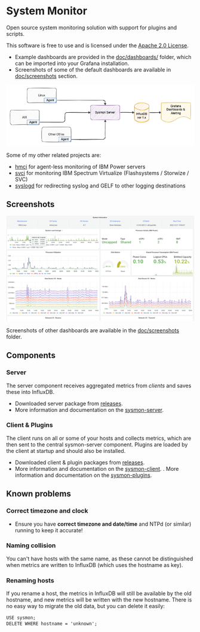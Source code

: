 # System Monitor

Open source system monitoring solution with support for plugins and scripts.

This software is free to use and is licensed under the [Apache 2.0 License](LICENSE).

- Example dashboards are provided in the [doc/dashboards/](doc/dashboards/) folder, which can be imported into your Grafana installation.
- Screenshots of some of the default dashboards are available in [doc/screenshots](doc/screenshots/) section.

![Sysmon Icon](doc/sysmon.png)

Some of my other related projects are:

- [hmci](https://github.com/mnellemann/hmci) for agent-less monitoring of IBM Power servers
- [svci](https://github.com/mnellemann/svci) for monitoring IBM Spectrum Virtualize (Flashsystems / Storwize / SVC)
- [syslogd](https://github.com/mnellemann/syslogd) for redirecting syslog and GELF to other logging destinations

## Screenshots


![screenshot](doc/screenshots/sysmon1.png)

Screenshots of other dashboards are available in the [doc/screenshots](doc/screenshots/) folder.

## Components

### Server

The server component receives aggregated metrics from *clients* and saves these into InfluxDB.

- Downloaded server package from [releases](/mnellemann/sysmon/releases).
- More information and documentation on the [sysmon-server](server/README.md).

### Client & Plugins

The client runs on all or some of your hosts and collects metrics, which are then sent to the central sysmon-server component. Plugins are loaded by the client at startup and should also be installed.

- Downloaded client & plugin packages from [releases](/mnellemann/sysmon/releases).
- More information and documentation on the [sysmon-client](client/README.md).
. More information and documentation on the [sysmon-plugins](plugins/README.md).


## Known problems

### Correct timezone and clock

- Ensure you have **correct timezone and date/time** and NTPd (or similar) running to keep it accurate!

### Naming collision

You can't have hosts with the same name, as these cannot be distinguished when metrics are
written to InfluxDB (which uses the hostname as key).

### Renaming hosts

If you rename a host, the metrics in InfluxDB will still be available by the old hostname, and new metrics will be written with the new hostname. There is no easy way to migrate the old data, but you can delete it easily:

```text
USE sysmon;
DELETE WHERE hostname = 'unknown';
```
